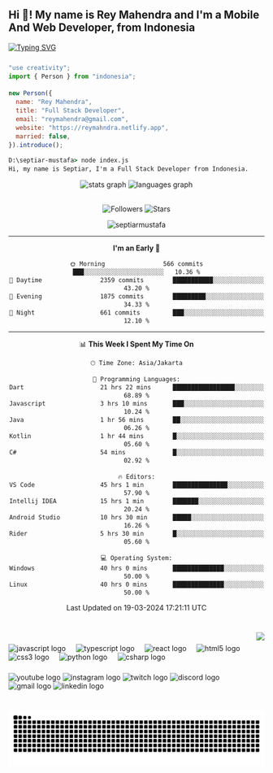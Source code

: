 <h2 align="left">Hi 👋! My name is Rey Mahendra and I'm a Mobile And Web Developer, from Indonesia</h2>

[![Typing SVG](https://readme-typing-svg.herokuapp.com?size=18&center=false&vCenter=true&width=420&lines=Fullstack+Developer+with+True+Passion)](https://git.io/typing-svg)

###

###

```js
"use creativity";
import { Person } from "indonesia";

new Person({
  name: "Rey Mahendra",
  title: "Full Stack Developer",
  email: "reymahendra@gmail.com",
  website: "https://reymahndra.netlify.app",
  married: false,
}).introduce();
```

```cmd
D:\septiar-mustafa> node index.js
Hi, my name is Septiar, I'm a Full Stack Developer from Indonesia.
```

<div align="center">
  <img src="https://github-readme-stats.vercel.app/api?username=reymahendra&hide_title=false&hide_rank=false&show_icons=true&include_all_commits=true&count_private=true&disable_animations=false&theme=gruvbox&locale=en&hide_border=true" height="200" alt="stats graph"  />
  <img src="https://github-readme-stats.vercel.app/api/top-langs?username=reymahendra&locale=en&hide_title=false&layout=compact&card_width=320&langs_count=5&theme=gruvbox&hide_border=true" height="200" width="" alt="languages graph"  />
</div>

<br>

<div align="center">

![Followers](https://img.shields.io/github/followers/septiarmustafa?label=Followers) ![Stars](https://img.shields.io/github/stars/septiarmustafa?label=Stars)

<p align="center"> <img src="https://komarev.com/ghpvc/?username=septiarmustafa&label=Profile%20views&color=0e75b6&style=flat" alt="septiarmustafa" /> </p>

---

<!--START_SECTION-->

**I'm an Early 🐤**

```text
🌞 Morning                566 commits         ███░░░░░░░░░░░░░░░░░░░░░░   10.36 %
🌆 Daytime                2359 commits        ███████████░░░░░░░░░░░░░░   43.20 %
🌃 Evening                1875 commits        █████████░░░░░░░░░░░░░░░░   34.33 %
🌙 Night                  661 commits         ███░░░░░░░░░░░░░░░░░░░░░░   12.10 %
```

---

📊 **This Week I Spent My Time On**

```text
🕑︎ Time Zone: Asia/Jakarta

💬 Programming Languages:
Dart                     21 hrs 22 mins      █████████████████░░░░░░░░   68.89 %
Javascript               3 hrs 10 mins       ███░░░░░░░░░░░░░░░░░░░░░░   10.24 %
Java                     1 hr 56 mins        ██░░░░░░░░░░░░░░░░░░░░░░░   06.26 %
Kotlin                   1 hr 44 mins        █░░░░░░░░░░░░░░░░░░░░░░░░   05.60 %
C#                       54 mins             █░░░░░░░░░░░░░░░░░░░░░░░░   02.92 %

🔥 Editors:
VS Code                  45 hrs 1 min        ███████████████░░░░░░░░░░   57.90 %
Intellij IDEA            15 hrs 1 min        ███████░░░░░░░░░░░░░░░░░░   20.24 %
Android Studio           10 hrs 30 min       █████░░░░░░░░░░░░░░░░░░░░   16.26 %
Rider                    5 hrs 30 min        █░░░░░░░░░░░░░░░░░░░░░░░░   05.60 %

💻 Operating System:
Windows                  40 hrs 0 mins       ██████████████░░░░░░░░░░░   50.00 %
Linux                    40 hrs 0 mins       ██████████████░░░░░░░░░░░   50.00 %
```

Last Updated on 19-03-2024 17:21:11 UTC

<!--END_SECTION-->

###

###

<div align="center">
   <img src="https://github-readme-streak-stats.herokuapp.com/?user=reymahendra&theme=gruvbox&hide_border=true" height="" alt="">
</div>


<img align="right" height="150" src="https://drive.google.com/file/d/1Kj5aMhej6aYMKcdlXsr7EeXQZ4CT5RLa/view?usp=drive_link"  />

###

<div align="left">
  <img src="https://cdn.jsdelivr.net/gh/devicons/devicon/icons/javascript/javascript-original.svg" height="30" alt="javascript logo"  />
  <img width="12" />
  <img src="https://cdn.jsdelivr.net/gh/devicons/devicon/icons/typescript/typescript-original.svg" height="30" alt="typescript logo"  />
  <img width="12" />
  <img src="https://cdn.jsdelivr.net/gh/devicons/devicon/icons/react/react-original.svg" height="30" alt="react logo"  />
  <img width="12" />
  <img src="https://cdn.jsdelivr.net/gh/devicons/devicon/icons/html5/html5-original.svg" height="30" alt="html5 logo"  />
  <img width="12" />
  <img src="https://cdn.jsdelivr.net/gh/devicons/devicon/icons/css3/css3-original.svg" height="30" alt="css3 logo"  />
  <img width="12" />
  <img src="https://cdn.jsdelivr.net/gh/devicons/devicon/icons/python/python-original.svg" height="30" alt="python logo"  />
  <img width="12" />
  <img src="https://cdn.jsdelivr.net/gh/devicons/devicon/icons/csharp/csharp-original.svg" height="30" alt="csharp logo"  />
</div>

###

<div align="left">
  <img src="https://img.shields.io/static/v1?message=Youtube&logo=youtube&label=&color=FF0000&logoColor=white&labelColor=&style=for-the-badge" height="35" alt="youtube logo"  />
  <img src="https://img.shields.io/static/v1?message=Instagram&logo=instagram&label=&color=E4405F&logoColor=white&labelColor=&style=for-the-badge" height="35" alt="instagram logo"  />
  <img src="https://img.shields.io/static/v1?message=Twitch&logo=twitch&label=&color=9146FF&logoColor=white&labelColor=&style=for-the-badge" height="35" alt="twitch logo"  />
  <img src="https://img.shields.io/static/v1?message=Discord&logo=discord&label=&color=7289DA&logoColor=white&labelColor=&style=for-the-badge" height="35" alt="discord logo"  />
  <img src="https://img.shields.io/static/v1?message=Gmail&logo=gmail&label=&color=D14836&logoColor=white&labelColor=&style=for-the-badge" height="35" alt="gmail logo"  />
  <img src="https://img.shields.io/static/v1?message=LinkedIn&logo=linkedin&label=&color=0077B5&logoColor=white&labelColor=&style=for-the-badge" height="35" alt="linkedin logo"  />
</div>

###

###

<br clear="both">

<img src="https://raw.githubusercontent.com/reymahendra/reymahendra/output/snake.svg" alt="Snake animation" />

###
